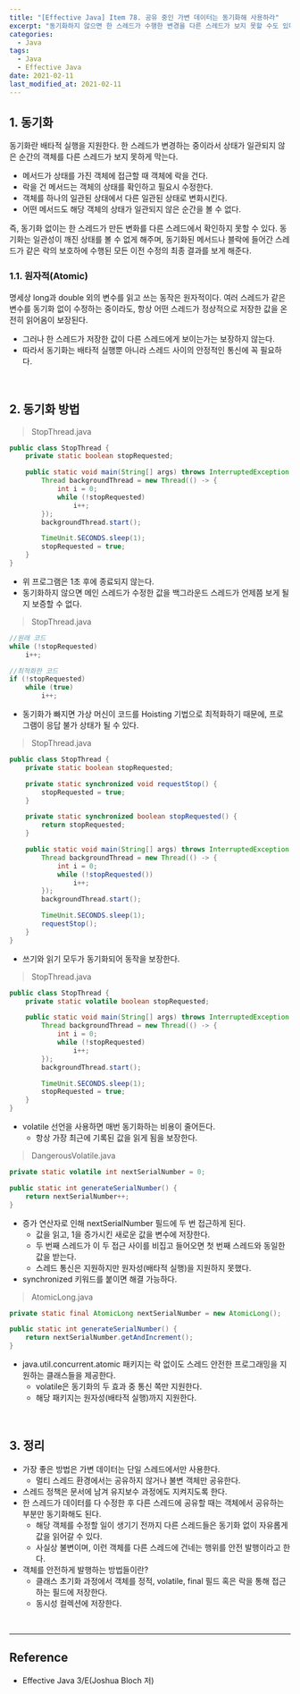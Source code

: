 ```yaml
---
title: "[Effective Java] Item 78. 공유 중인 가변 데이터는 동기화해 사용하라"
excerpt: "동기화하지 않으면 한 스레드가 수행한 변경을 다른 스레드가 보지 못할 수도 있다."
categories:
  - Java
tags:
  - Java
  - Effective Java
date: 2021-02-11
last_modified_at: 2021-02-11
---
```


## 1. 동기화

동기화란 배타적 실행을 지원한다. 한 스레드가 변경하는 중이라서 상태가 일관되지 않은 순간의 객체를 다른 스레드가 보지 못하게 막는다.

* 메서드가 상태를 가진 객체에 접근할 때 객체에 락을 건다.
* 락을 건 메서드는 객체의 상태를 확인하고 필요시 수정한다.
* 객체를 하나의 일관된 상태에서 다른 일관된 상태로 변화시킨다.
* 어떤 메서드도 해당 객체의 상태가 일관되지 않은 순간을 볼 수 없다.

즉, 동기화 없이는 한 스레드가 만든 변화를 다른 스레드에서 확인하지 못할 수 있다. 동기화는 일관성이 깨진 상태를 볼 수 없게 해주며, 동기화된 메서드나 블락에 들어간 스레드가 같은 락의 보호하에 수행된 모든 이전 수정의 최종 결과를 보게 해준다.

### 1.1. 원자적(Atomic)

명세상 long과 double 외의 변수를 읽고 쓰는 동작은 원자적이다. 여러 스레드가 같은 변수를 동기화 없이 수정하는 중이라도, 항상 어떤 스레드가 정상적으로 저장한 값을 온전히 읽어옴이 보장된다.

* 그러나 한 스레드가 저장한 값이 다른 스레드에게 보이는가는 보장하지 않는다.
* 따라서 동기화는 배타적 실행뿐 아니라 스레드 사이의 안정적인 통신에 꼭 필요하다.

<br>

## 2. 동기화 방법

> StopThread.java

```java
public class StopThread {
    private static boolean stopRequested;

    public static void main(String[] args) throws InterruptedException {
        Thread backgroundThread = new Thread(() -> {
            int i = 0;
            while (!stopRequested)
                i++;
        });
        backgroundThread.start();

        TimeUnit.SECONDS.sleep(1);
        stopRequested = true;
    }
}
```

* 위 프로그램은 1초 후에 종료되지 않는다.
* 동기화하지 않으면 메인 스레드가 수정한 값을 백그라운드 스레드가 언제쯤 보게 될지 보증할 수 없다.

> StopThread.java

```java
//원래 코드
while (!stopRequested)
    i++;

//최적화한 코드  
if (!stopRequested)
    while (true)
        i++;
```

* 동기화가 빠지면 가상 머신이 코드를 Hoisting 기법으로 최적화하기 때문에, 프로그램이 응답 불가 상태가 될 수 있다.

> StopThread.java

```java
public class StopThread {
    private static boolean stopRequested;

    private static synchronized void requestStop() {
        stopRequested = true;
    }

    private static synchronized boolean stopRequested() {
        return stopRequested;
    }

    public static void main(String[] args) throws InterruptedException {
        Thread backgroundThread = new Thread(() -> {
            int i = 0;
            while (!stopRequested())
                i++;
        });
        backgroundThread.start();

        TimeUnit.SECONDS.sleep(1);
        requestStop();
    }
}  
```

* 쓰기와 읽기 모두가 동기화되어 동작을 보장한다.

> StopThread.java

```java
public class StopThread {
    private static volatile boolean stopRequested;

    public static void main(String[] args) throws InterruptedException {
        Thread backgroundThread = new Thread(() -> {
            int i = 0;
            while (!stopRequested)
                i++;
        });
        backgroundThread.start();

        TimeUnit.SECONDS.sleep(1);
        stopRequested = true;
    }
}
```

* volatile 선언을 사용하면 매번 동기화하는 비용이 줄어든다.
  * 항상 가장 최근에 기록된 값을 읽게 됨을 보장한다.

> DangerousVolatile.java

```java
private static volatile int nextSerialNumber = 0;

public static int generateSerialNumber() {
    return nextSerialNumber++;
}
```

* 증가 연산자로 인해 nextSerialNumber 필드에 두 번 접근하게 된다.
  * 값을 읽고, 1을 증가시킨 새로운 값을 변수에 저장한다.
  * 두 번째 스레드가 이 두 접근 사이를 비집고 들어오면 첫 번째 스레드와 동일한 값을 받는다.
  * 스레드 통신은 지원하지만 원자성(배타적 실행)을 지원하지 못했다.
* synchronized 키워드를 붙이면 해결 가능하다.

> AtomicLong.java

```java
private static final AtomicLong nextSerialNumber = new AtomicLong();

public static int generateSerialNumber() {
    return nextSerialNumber.getAndIncrement();
}
```

* java.util.concurrent.atomic 패키지는 락 없이도 스레드 안전한 프로그래밍을 지원하는 클래스들을 제공한다.
  * volatile은 동기화의 두 효과 중 통신 쪽만 지원한다.
  * 해당 패키지는 원자성(배타적 실행)까지 지원한다.

<br>

## 3. 정리

* 가장 좋은 방법은 가변 데이터는 단일 스레드에서만 사용한다.
  * 멀티 스레드 환경에서는 공유하지 않거나 불변 객체만 공유한다.
* 스레드 정책은 문서에 남겨 유지보수 과정에도 지켜지도록 한다.
* 한 스레드가 데이터를 다 수정한 후 다른 스레드에 공유할 때는 객체에서 공유하는 부분만 동기화해도 된다.
  * 해당 객체를 수정할 일이 생기기 전까지 다른 스레드들은 동기화 없이 자유롭게 값을 읽어갈 수 있다.
  * 사실상 불변이며, 이런 객체를 다른 스레드에 건네는 행위를 안전 발행이라고 한다.
* 객체를 안전하게 발행하는 방법들이란?
  * 클래스 초기화 과정에서 객체를 정적, volatile, final 필드 혹은 락을 통해 접근하는 필드에 저장한다.
  * 동시성 컬렉션에 저장한다.

<br>

---

## Reference

* Effective Java 3/E(Joshua Bloch 저)
